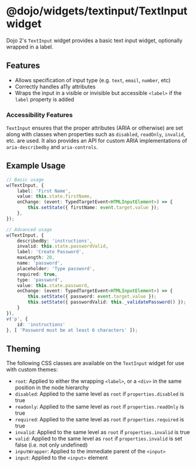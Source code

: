 # @dojo/widgets/textinput/TextInput widget

Dojo 2's `TextInput` widget provides a basic text input widget, optionally wrapped in a label.


## Features

- Allows specification of input type (e.g. `text`, `email`, `number`, etc)
- Correctly handles a11y attributes
- Wraps the input in a visible or invisible but accessible `<label>` if the `label` property is added

### Accessibility Features

`TextInput` ensures that the proper attributes (ARIA or otherwise) are set along with classes when properties such as `disabled`, `readOnly`, `invalid`, etc. are used. It also provides an API for custom ARIA implementations of `aria-describedby` and `aria-controls`.

## Example Usage

```typescript
// Basic usage
w(TextInput, {
	label: 'First Name',
	value: this.state.firstName,
	onChange: (event: TypedTargetEvent<HTMLInputElement>) => {
		this.setState({ firstName: event.target.value });
	},
});

// Advanced usage
w(TextInput, {
	describedBy: 'instructions',
	invalid: this.state.passwordValid,
	label: 'Create Password',
	maxLength: 20,
	name: 'password',
	placeholder: 'Type password',
	required: true,
	type: 'password',
	value: this.state.password,
	onChange: (event: TypedTargetEvent<HTMLInputElement>) => {
		this.setState({ password: event.target.value });
		this.setState({ passwordValid: this._validatePassword() });
	}
}),
v('p', {
	id: 'instructions'
}, [ 'Password must be at least 6 characters' ]);
```

## Theming

The following CSS classes are available on the `TextInput` widget for use with custom themes:

- `root`: Applied to either the wrapping `<label>`, or a `<div>` in the same position in the node hierarchy
- `disabled`: Applied to the same level as `root` if `properties.disabled` is true
- `readonly`: Applied to the same level as `root` if `properties.readOnly` is true
- `required`: Applied to the same level as `root` if `properties.required` is true
- `invalid`: Applied to the same level as `root` if `properties.invalid` is true
- `valid`: Applied to the same level as `root` if `properties.invalid` is set false (i.e. not only undefined)
- `inputWrapper`: Applied to the immediate parent of the `<input>`
- `input`: Applied to the `<input>` element

